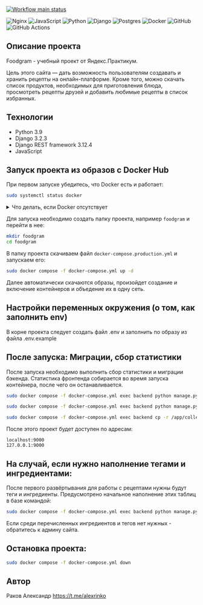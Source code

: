 [![Workflow main status](https://github.com/arefiture/foodgram/actions/workflows/main.yml/badge.svg)](https://github.com/arefiture/foodgram/actions)

![Nginx](https://img.shields.io/badge/nginx-%23009639.svg?style=for-the-badge&logo=nginx&logoColor=white) ![JavaScript](https://img.shields.io/badge/javascript-%23323330.svg?style=for-the-badge&logo=javascript&logoColor=%23F7DF1E) ![Python](https://img.shields.io/badge/python-3670A0?style=for-the-badge&logo=python&logoColor=ffdd54) ![Django](https://img.shields.io/badge/django-%23092E20.svg?style=for-the-badge&logo=django&logoColor=white) ![Postgres](https://img.shields.io/badge/postgres-%23316192.svg?style=for-the-badge&logo=postgresql&logoColor=white) ![Docker](https://img.shields.io/badge/docker-%230db7ed.svg?style=for-the-badge&logo=docker&logoColor=white) ![GitHub](https://img.shields.io/badge/github-%23121011.svg?style=for-the-badge&logo=github&logoColor=white) ![GitHub Actions](https://img.shields.io/badge/github%20actions-%232671E5.svg?style=for-the-badge&logo=githubactions&logoColor=white)

## Описание проекта

Foodgram - учебный проект от Яндекс.Практикум.

Цель этого сайта — дать возможность пользователям создавать и хранить рецепты на онлайн-платформе. Кроме того, можно скачать список продуктов, необходимых для приготовления блюда, просмотреть рецепты друзей и добавить любимые рецепты в список избранных.

## Технологии

- Python 3.9
- Django 3.2.3
- Django REST framework 3.12.4
- JavaScript

## Запуск проекта из образов с Docker Hub

При первом запуске убедитесь, что Docker есть и работает:

```bash
sudo systemctl status docker
```
<details>
    <summary>Что делать, если Docker отсутствует</summary>
    
1. Скачиваем и устанавилваем curl:

    ```bash
    sudo apt update
    sudo apt install curl
    ```

2. С помощью утилиты скачиваем скрипт для установки докера с официального сайта:

    ```bash
    curl -fSL https://get.docker.com -o get-docker.sh 
    ```

3. Запускаем сохраненный скрипт:

    ```bash
    sudo sh ./get-docker.sh
    ```

4. Дополнительно скачиваем утилу Docker Compose:

    ```bash
    sudo apt install docker-compose-plugin 
    ```

5. Проверяем работоспособность Docker:

    ```bash
    sudo systemctl status docker
    ```

</details>

Для запуска необходимо создать папку проекта, например `foodgram` и перейти в нее:

```bash
mkdir foodgram
cd foodgram
```

В папку проекта скачиваем файл `docker-compose.production.yml` и запускаем его:

```bash
sudo docker compose -f docker-compose.yml up -d
```

Далее автоматически скачаются образы, произойдет создание и включение контейнеров и объедение их в одну сеть.

## Настройки переменных окружения (о том, как заполнить env)

В корне проекта следует создать файл .env и заполнить по образу из файла .env.example

## После запуска: Миграции, сбор статистики

После запуска необходимо выполнить сбор статистики и миграции бэкенда.
Статистика фронтенда собирается во время запуска контейнера, после чего он останавливается. 

```bash
sudo docker compose -f docker-compose.yml exec backend python manage.py migrate

sudo docker compose -f docker-compose.yml exec backend python manage.py collectstatic

sudo docker compose -f docker-compose.yml exec backend cp -r /app/collected_static/. /backend_static/static/
```

После этого проект будет доступен по адресам:
```
localhost:9000
127.0.0.1:9000
```

## На случай, если нужно наполнение тегами и ингредиентами:

После первого развёртывания для работы с рецептами нужны будут теги и ингредиенты.
Предусмотрено начальное наполнение этих таблиц в базе командой:
```bash
sudo docker compose -f docker-compose.yml exec backend python manage.py data_loader
```
Если среди перечисленных ингредиентов и тегов нет нужных - обратитесь к админу сайта.

## Остановка проекта:

```bash
sudo docker compose -f docker-compose.yml down
```

## Автор

Раков Александр https://t.me/alexrinko
